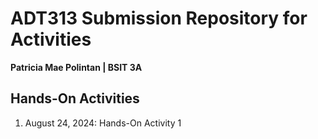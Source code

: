 # ADT313 Submission Repository for Activities

**Patricia Mae Polintan | BSIT 3A**  

## Hands-On Activities

1. August 24, 2024: Hands-On Activity 1 
